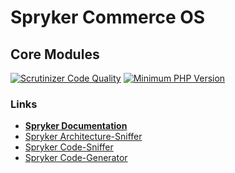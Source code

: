 # Spryker Commerce OS

## Core Modules

[![Scrutinizer Code Quality](https://scrutinizer-ci.com/g/spryker/spryker-core/badges/quality-score.png?b=master)](https://scrutinizer-ci.com/g/spryker/spryker-core/?branch=master)
[![Minimum PHP Version](http://img.shields.io/badge/php-%3E%3D%207.4-8892BF.svg)](https://php.net/)

### Links
- **[Spryker Documentation](https://academy.spryker.com/)**
- [Spryker Architecture-Sniffer](https://github.com/spryker/architecture-sniffer)
- [Spryker Code-Sniffer](https://github.com/spryker/code-sniffer)
- [Spryker Code-Generator](https://github.com/spryker/code-generator)


